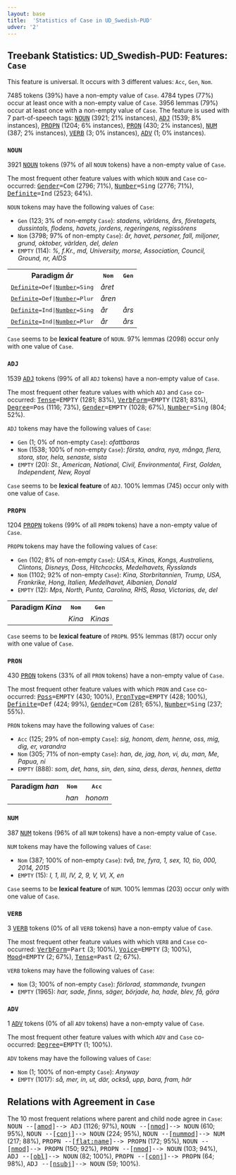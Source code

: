 ```yaml
---
layout: base
title:  'Statistics of Case in UD_Swedish-PUD'
udver: '2'
---
```


## Treebank Statistics: UD_Swedish-PUD: Features: `Case`

This feature is universal.
It occurs with 3 different values: `Acc`, `Gen`, `Nom`.

7485 tokens (39%) have a non-empty value of `Case`.
4784 types (77%) occur at least once with a non-empty value of `Case`.
3956 lemmas (79%) occur at least once with a non-empty value of `Case`.
The feature is used with 7 part-of-speech tags: <tt><a href="sv_pud-pos-NOUN.html">NOUN</a></tt> (3921; 21% instances), <tt><a href="sv_pud-pos-ADJ.html">ADJ</a></tt> (1539; 8% instances), <tt><a href="sv_pud-pos-PROPN.html">PROPN</a></tt> (1204; 6% instances), <tt><a href="sv_pud-pos-PRON.html">PRON</a></tt> (430; 2% instances), <tt><a href="sv_pud-pos-NUM.html">NUM</a></tt> (387; 2% instances), <tt><a href="sv_pud-pos-VERB.html">VERB</a></tt> (3; 0% instances), <tt><a href="sv_pud-pos-ADV.html">ADV</a></tt> (1; 0% instances).

### `NOUN`

3921 <tt><a href="sv_pud-pos-NOUN.html">NOUN</a></tt> tokens (97% of all `NOUN` tokens) have a non-empty value of `Case`.

The most frequent other feature values with which `NOUN` and `Case` co-occurred: <tt><a href="sv_pud-feat-Gender.html">Gender</a></tt><tt>=Com</tt> (2796; 71%), <tt><a href="sv_pud-feat-Number.html">Number</a></tt><tt>=Sing</tt> (2776; 71%), <tt><a href="sv_pud-feat-Definite.html">Definite</a></tt><tt>=Ind</tt> (2523; 64%).

`NOUN` tokens may have the following values of `Case`:

* `Gen` (123; 3% of non-empty `Case`): <em>stadens, världens, års, företagets, dussintals, flodens, havets, jordens, regeringens, regissörens</em>
* `Nom` (3798; 97% of non-empty `Case`): <em>år, havet, personer, fall, miljoner, grund, oktober, världen, del, delen</em>
* `EMPTY` (114): <em>%, f.Kr., md, University, morse, Association, Council, Ground, nr, AIDS</em>

<table>
  <tr><th>Paradigm <i>år</i></th><th><tt>Nom</tt></th><th><tt>Gen</tt></th></tr>
  <tr><td><tt><tt><a href="sv_pud-feat-Definite.html">Definite</a></tt><tt>=Def</tt>|<tt><a href="sv_pud-feat-Number.html">Number</a></tt><tt>=Sing</tt></tt></td><td><em>året</em></td><td></td></tr>
  <tr><td><tt><tt><a href="sv_pud-feat-Definite.html">Definite</a></tt><tt>=Def</tt>|<tt><a href="sv_pud-feat-Number.html">Number</a></tt><tt>=Plur</tt></tt></td><td><em>åren</em></td><td></td></tr>
  <tr><td><tt><tt><a href="sv_pud-feat-Definite.html">Definite</a></tt><tt>=Ind</tt>|<tt><a href="sv_pud-feat-Number.html">Number</a></tt><tt>=Sing</tt></tt></td><td><em>år</em></td><td><em>års</em></td></tr>
  <tr><td><tt><tt><a href="sv_pud-feat-Definite.html">Definite</a></tt><tt>=Ind</tt>|<tt><a href="sv_pud-feat-Number.html">Number</a></tt><tt>=Plur</tt></tt></td><td><em>år</em></td><td><em>års</em></td></tr>
</table>

`Case` seems to be **lexical feature** of `NOUN`. 97% lemmas (2098) occur only with one value of `Case`.

### `ADJ`

1539 <tt><a href="sv_pud-pos-ADJ.html">ADJ</a></tt> tokens (99% of all `ADJ` tokens) have a non-empty value of `Case`.

The most frequent other feature values with which `ADJ` and `Case` co-occurred: <tt><a href="sv_pud-feat-Tense.html">Tense</a></tt><tt>=EMPTY</tt> (1281; 83%), <tt><a href="sv_pud-feat-VerbForm.html">VerbForm</a></tt><tt>=EMPTY</tt> (1281; 83%), <tt><a href="sv_pud-feat-Degree.html">Degree</a></tt><tt>=Pos</tt> (1116; 73%), <tt><a href="sv_pud-feat-Gender.html">Gender</a></tt><tt>=EMPTY</tt> (1028; 67%), <tt><a href="sv_pud-feat-Number.html">Number</a></tt><tt>=Sing</tt> (804; 52%).

`ADJ` tokens may have the following values of `Case`:

* `Gen` (1; 0% of non-empty `Case`): <em>ofattbaras</em>
* `Nom` (1538; 100% of non-empty `Case`): <em>första, andra, nya, många, flera, stora, stor, hela, senaste, sista</em>
* `EMPTY` (20): <em>St., American, National, Civil, Environmental, First, Golden, Independent, New, Royal</em>

`Case` seems to be **lexical feature** of `ADJ`. 100% lemmas (745) occur only with one value of `Case`.

### `PROPN`

1204 <tt><a href="sv_pud-pos-PROPN.html">PROPN</a></tt> tokens (99% of all `PROPN` tokens) have a non-empty value of `Case`.

`PROPN` tokens may have the following values of `Case`:

* `Gen` (102; 8% of non-empty `Case`): <em>USA:s, Kinas, Kongs, Australiens, Clintons, Disneys, Doss, Hitchcocks, Medelhavets, Rysslands</em>
* `Nom` (1102; 92% of non-empty `Case`): <em>Kina, Storbritannien, Trump, USA, Frankrike, Hong, Italien, Medelhavet, Albanien, Donald</em>
* `EMPTY` (12): <em>Mps, North, Punta, Carolina, RHS, Rasa, Victorias, de, del</em>

<table>
  <tr><th>Paradigm <i>Kina</i></th><th><tt>Nom</tt></th><th><tt>Gen</tt></th></tr>
  <tr><td><tt></tt></td><td><em>Kina</em></td><td><em>Kinas</em></td></tr>
</table>

`Case` seems to be **lexical feature** of `PROPN`. 95% lemmas (817) occur only with one value of `Case`.

### `PRON`

430 <tt><a href="sv_pud-pos-PRON.html">PRON</a></tt> tokens (33% of all `PRON` tokens) have a non-empty value of `Case`.

The most frequent other feature values with which `PRON` and `Case` co-occurred: <tt><a href="sv_pud-feat-Poss.html">Poss</a></tt><tt>=EMPTY</tt> (430; 100%), <tt><a href="sv_pud-feat-PronType.html">PronType</a></tt><tt>=EMPTY</tt> (428; 100%), <tt><a href="sv_pud-feat-Definite.html">Definite</a></tt><tt>=Def</tt> (424; 99%), <tt><a href="sv_pud-feat-Gender.html">Gender</a></tt><tt>=Com</tt> (281; 65%), <tt><a href="sv_pud-feat-Number.html">Number</a></tt><tt>=Sing</tt> (237; 55%).

`PRON` tokens may have the following values of `Case`:

* `Acc` (125; 29% of non-empty `Case`): <em>sig, honom, dem, henne, oss, mig, dig, er, varandra</em>
* `Nom` (305; 71% of non-empty `Case`): <em>han, de, jag, hon, vi, du, man, Me, Papua, ni</em>
* `EMPTY` (888): <em>som, det, hans, sin, den, sina, dess, deras, hennes, detta</em>

<table>
  <tr><th>Paradigm <i>han</i></th><th><tt>Nom</tt></th><th><tt>Acc</tt></th></tr>
  <tr><td><tt></tt></td><td><em>han</em></td><td><em>honom</em></td></tr>
</table>

### `NUM`

387 <tt><a href="sv_pud-pos-NUM.html">NUM</a></tt> tokens (96% of all `NUM` tokens) have a non-empty value of `Case`.

`NUM` tokens may have the following values of `Case`:

* `Nom` (387; 100% of non-empty `Case`): <em>två, tre, fyra, 1, sex, 10, tio, 000, 2014, 2015</em>
* `EMPTY` (15): <em>I, 1, III, IV, 2, 9, V, VI, X, en</em>

`Case` seems to be **lexical feature** of `NUM`. 100% lemmas (203) occur only with one value of `Case`.

### `VERB`

3 <tt><a href="sv_pud-pos-VERB.html">VERB</a></tt> tokens (0% of all `VERB` tokens) have a non-empty value of `Case`.

The most frequent other feature values with which `VERB` and `Case` co-occurred: <tt><a href="sv_pud-feat-VerbForm.html">VerbForm</a></tt><tt>=Part</tt> (3; 100%), <tt><a href="sv_pud-feat-Voice.html">Voice</a></tt><tt>=EMPTY</tt> (3; 100%), <tt><a href="sv_pud-feat-Mood.html">Mood</a></tt><tt>=EMPTY</tt> (2; 67%), <tt><a href="sv_pud-feat-Tense.html">Tense</a></tt><tt>=Past</tt> (2; 67%).

`VERB` tokens may have the following values of `Case`:

* `Nom` (3; 100% of non-empty `Case`): <em>förlorad, stammande, tvungen</em>
* `EMPTY` (1965): <em>har, sade, finns, säger, började, ha, hade, blev, få, göra</em>

### `ADV`

1 <tt><a href="sv_pud-pos-ADV.html">ADV</a></tt> tokens (0% of all `ADV` tokens) have a non-empty value of `Case`.

The most frequent other feature values with which `ADV` and `Case` co-occurred: <tt><a href="sv_pud-feat-Degree.html">Degree</a></tt><tt>=EMPTY</tt> (1; 100%).

`ADV` tokens may have the following values of `Case`:

* `Nom` (1; 100% of non-empty `Case`): <em>Anyway</em>
* `EMPTY` (1017): <em>så, mer, in, ut, där, också, upp, bara, fram, här</em>

## Relations with Agreement in `Case`

The 10 most frequent relations where parent and child node agree in `Case`:
<tt>NOUN --[<tt><a href="sv_pud-dep-amod.html">amod</a></tt>]--> ADJ</tt> (1126; 97%),
<tt>NOUN --[<tt><a href="sv_pud-dep-nmod.html">nmod</a></tt>]--> NOUN</tt> (610; 95%),
<tt>NOUN --[<tt><a href="sv_pud-dep-conj.html">conj</a></tt>]--> NOUN</tt> (224; 95%),
<tt>NOUN --[<tt><a href="sv_pud-dep-nummod.html">nummod</a></tt>]--> NUM</tt> (217; 88%),
<tt>PROPN --[<tt><a href="sv_pud-dep-flat-name.html">flat:name</a></tt>]--> PROPN</tt> (172; 95%),
<tt>NOUN --[<tt><a href="sv_pud-dep-nmod.html">nmod</a></tt>]--> PROPN</tt> (150; 92%),
<tt>PROPN --[<tt><a href="sv_pud-dep-nmod.html">nmod</a></tt>]--> NOUN</tt> (103; 94%),
<tt>ADJ --[<tt><a href="sv_pud-dep-obl.html">obl</a></tt>]--> NOUN</tt> (82; 100%),
<tt>PROPN --[<tt><a href="sv_pud-dep-conj.html">conj</a></tt>]--> PROPN</tt> (64; 98%),
<tt>ADJ --[<tt><a href="sv_pud-dep-nsubj.html">nsubj</a></tt>]--> NOUN</tt> (59; 100%).

